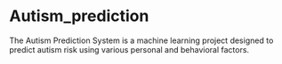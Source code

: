 # Autism_prediction
The Autism Prediction System is a machine learning project designed to predict autism risk using various personal and behavioral factors.
